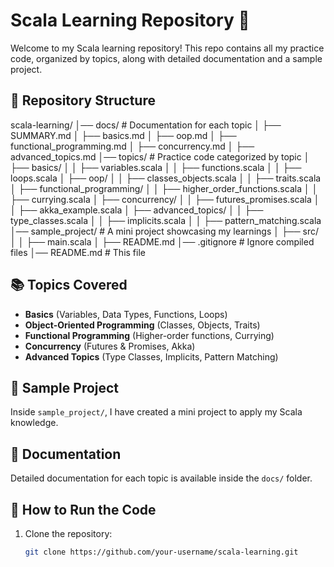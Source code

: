 # Scala Learning Repository 🚀

Welcome to my Scala learning repository! This repo contains all my practice code, organized by topics, along with detailed documentation and a sample project.

## 📂 Repository Structure
scala-learning/
│── docs/                 # Documentation for each topic
│    ├── SUMMARY.md
│    ├── basics.md
│    ├── oop.md
│    ├── functional_programming.md
│    ├── concurrency.md
│    ├── advanced_topics.md
│── topics/               # Practice code categorized by topic
│    ├── basics/
│    │   ├── variables.scala
│    │   ├── functions.scala
│    │   ├── loops.scala
│    ├── oop/
│    │   ├── classes_objects.scala
│    │   ├── traits.scala
│    ├── functional_programming/
│    │   ├── higher_order_functions.scala
│    │   ├── currying.scala
│    ├── concurrency/
│    │   ├── futures_promises.scala
│    │   ├── akka_example.scala
│    ├── advanced_topics/
│    │   ├── type_classes.scala
│    │   ├── implicits.scala
│    │   ├── pattern_matching.scala
│── sample_project/       # A mini project showcasing my learnings
│    ├── src/
│    │   ├── main.scala
│    ├── README.md
│── .gitignore            # Ignore compiled files
│── README.md             # This file



## 📚 Topics Covered

- **Basics** (Variables, Data Types, Functions, Loops)
- **Object-Oriented Programming** (Classes, Objects, Traits)
- **Functional Programming** (Higher-order functions, Currying)
- **Concurrency** (Futures & Promises, Akka)
- **Advanced Topics** (Type Classes, Implicits, Pattern Matching)

## 🎯 Sample Project
Inside `sample_project/`, I have created a mini project to apply my Scala knowledge.

## 📖 Documentation
Detailed documentation for each topic is available inside the `docs/` folder.

## 🚀 How to Run the Code
1. Clone the repository:
   ```sh
   git clone https://github.com/your-username/scala-learning.git
